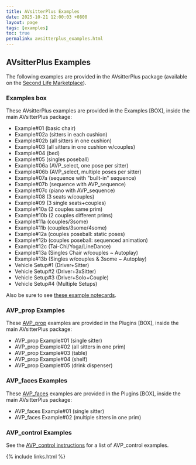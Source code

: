 ```yaml
---
title: AVsitterPlus Examples
date: 2025-10-21 12:00:03 +0800
layout: page
tags: [examples]
toc: true
permalink: avsitterplus_examples.html
---
```


## AVsitterPlus Examples

The following examples are provided in the AVsitterPlus package (available on the <a href="{{ site.marketplace }}">Second Life Marketplace</a>).

### Examples box
These AVsitterPlus examples are provided in the Examples [BOX], inside the main AVsitterPlus package:

<ul>
<li/>Example#01 (basic chair)
<li/>Example#02a (sitters in each cushion)
<li/>Example#02b (all sitters in one cushion)
<li/>Example#03 (all sitters in one cushion w/couples)
<li/>Example#04 (bed)
<li/>Example#05 (singles poseball)
<li/>Example#06a (AVP_select, one pose per sitter)
<li/>Example#06b (AVP_select, multiple poses per sitter)
<li/>Example#07a (sequence with "built-in" sequence)
<li/>Example#07b (sequence with AVP_sequence)
<li/>Example#07c (piano with AVP_sequence)
<li/>Example#08 (3 seats w/couples)
<li/>Example#09 (3 single seats+couples)
<li/>Example#10a (2 couples same prim)
<li/>Example#10b (2 couples different prims)
<li/>Example#11a (couples/3some)
<li/>Example#11b (couples/3some/4some)
<li/>Example#12a (couples poseball: static poses)
<li/>Example#12b (couples poseball: sequenced animation)
<li/>Example#12c (Tai-Chi/Yoga/LineDance)
<li/>Example#13a (Singles Chair w/couples ~ Autoplay)
<li/>Example#13b (Singles w/couples & 3some ~ Autoplay)
<li/>Vehicle Setup#1 (Driver+Sitter)
<li/>Vehicle Setup#2  (Driver+3xSitter)
<li/>Vehicle Setup#3 (Driver+Solo+Couple)
<li/>Vehicle Setup#4 (Multiple Setups)
</ul>
Also be sure to see <a href="/avsitterplus_avp_positions.html#example-notecards">these example notecards</a>.

### AVP_prop Examples
These <a href="/avsitterplus_prop.html">AVP_prop</a> examples are provided in the Plugins [BOX], inside the main AVsitterPlus package:

<ul>
<li/>AVP_prop Example#01 (single sitter)
<li/>AVP_prop Example#02 (all sitters in one prim)
<li/>AVP_prop Example#03 (table)
<li/>AVP_prop Example#04 (shelf)
<li/>AVP_prop Example#05 (drink dispenser)
</ul>

### AVP_faces Examples
These <a href="/avsitterplus_faces.html">AVP_faces</a> examples are provided in the Plugins [BOX], inside the main AVsitterPlus package:

<ul>
<li/>AVP_faces Example#01 (single sitter)
<li/>AVP_faces Example#02 (multiple sitters in one prim)
</ul>

### AVP_control Examples
See the <a href="/avsitterplus_control.html">AVP_control instructions</a> for a list of AVP_control examples.

{% include links.html %}
